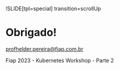 !SLIDE[tpl=special] transition=scrollUp

# Obrigado! #

profhelder.pereira@fiap.com.br

Fiap 2023 - Kubernetes Workshop - Parte 2